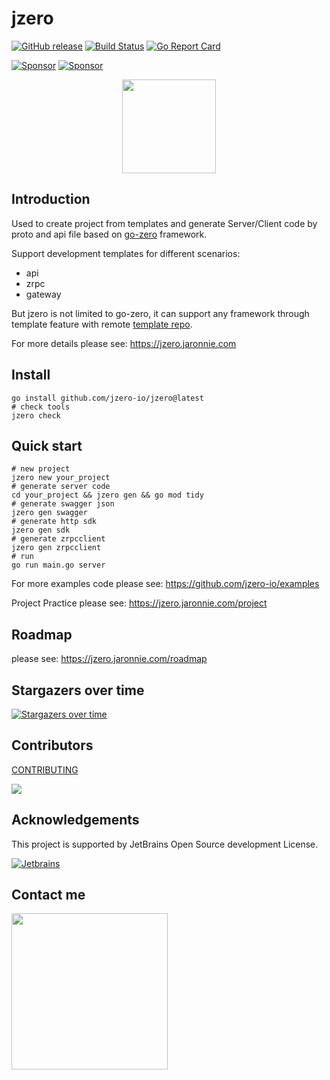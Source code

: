 # jzero

[![GitHub release](https://img.shields.io/github/release/jzero-io/jzero.svg?style=flat-square)](https://github.com/jzero-io/jzero/releases/latest)
[![Build Status](https://img.shields.io/github/actions/workflow/status/jzero-io/jzero/ci.yaml?branch=main&label=jzero-ci&logo=github&style=flat-square)](https://github.com/jzero-io/jzero/actions?query=workflow%3Ajzero-ci)
[![Go Report Card](https://goreportcard.com/badge/github.com/jzero-io/jzero?style=flat-square)](https://goreportcard.com/report/github.com/jzero-io/jzero)

[![Sponsor](https://img.shields.io/badge/Sponsor-%E2%9D%A4-red?label=Sponsor-WePay)](https://oss.jaronnie.com/2021723027876_.pic.jpg)
[![Sponsor](https://img.shields.io/badge/Sponsor-%E2%9D%A4-red?label=Sponsor-AliPay)](https://oss.jaronnie.com/2031723027877_.pic.jpg)

<p align="center">
<img align="center" width="150px" src="https://oss.jaronnie.com/jzero.jpg">
</p>

## Introduction

Used to create project from templates and generate Server/Client code by proto and api file based on [go-zero](https://go-zero.dev) framework.

Support development templates for different scenarios:
* api
* zrpc
* gateway

But jzero is not limited to go-zero, it can support any framework through template feature with remote [template repo](https://github.com/jzero-io/templates).

For more details please see: https://jzero.jaronnie.com

## Install

```shell
go install github.com/jzero-io/jzero@latest
# check tools
jzero check
```

## Quick start

```shell
# new project
jzero new your_project
# generate server code
cd your_project && jzero gen && go mod tidy
# generate swagger json
jzero gen swagger
# generate http sdk
jzero gen sdk
# generate zrpcclient
jzero gen zrpcclient
# run
go run main.go server
```

For more examples code please see: https://github.com/jzero-io/examples

Project Practice please see: https://jzero.jaronnie.com/project

## Roadmap

please see: https://jzero.jaronnie.com/roadmap

## Stargazers over time

[![Stargazers over time](https://starchart.cc/jzero-io/jzero.svg)](https://starchart.cc/jzero-io/jzero)

## Contributors

[CONTRIBUTING](CONTRIBUTING.md)

<div>
  <a href="https://github.com/jzero-io/jzero/graphs/contributors">
    <img src="https://contrib.rocks/image?repo=jzero-io/jzero" />
  </a>
</div>

## Acknowledgements

This project is supported by JetBrains Open Source development License.

[![Jetbrains](https://resources.jetbrains.com/storage/products/company/brand/logos/jb_beam.svg)](https://www.jetbrains.com/?from=jzero)

## Contact me

<p align="center">
<img align="left" width="250px" height="250px" src="https://oss.jaronnie.com/weixin2.jpg">
</p>
